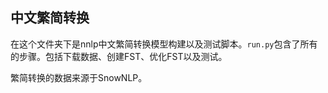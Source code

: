 中文繁简转换
-----------

在这个文件夹下是nnlp中文繁简转换模型构建以及测试脚本。`run.py`包含了所有的步骤。包括下载数据、创建FST、优化FST以及测试。

繁简转换的数据来源于SnowNLP。
